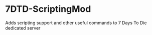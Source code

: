 # 7DTD-ScriptingMod
Adds scripting support and other useful commands to 7 Days To Die dedicated server

